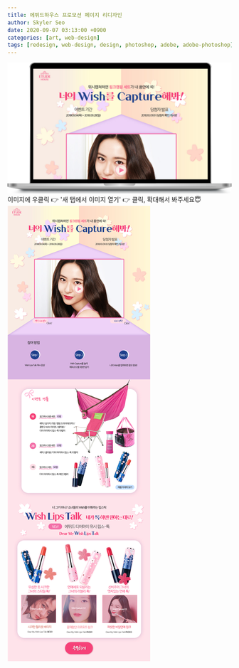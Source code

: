 ```yaml
---
title: 에뛰드하우스 프로모션 페이지 리디자인
author: Skyler Seo
date: 2020-09-07 03:13:00 +0900
categories: [art, web-design]
tags: [redesign, web-design, design, photoshop, adobe, adobe-photoshop]
---
```


![Etude-house promotion page Redesign macbook mockup](/assets/img/design-work/etude-promotion-redesign-macbook.png)
이미지에 우클릭 👉 '새 탭에서 이미지 열기' 👉 클릭, 확대해서 봐주세요😇
![Etude-house promotion page Redesign](/assets/img/design-work/etude-house-redesign.jpg)
